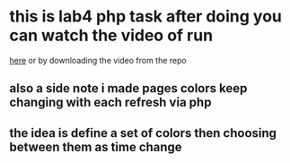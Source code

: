 # this is lab4 php task after doing you can watch the video of run 
[here](https://youtu.be/bbQPamg0BaQ) or by downloading the video from the repo
## also a side note i made pages colors keep changing with each refresh via php 
## the idea is define a set of colors then choosing between them as time change